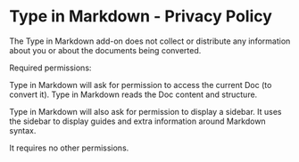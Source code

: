 # Type in Markdown - Privacy Policy

The Type in Markdown add-on does not collect or distribute any information about you or about the documents being converted.

Required permissions:

Type in Markdown will ask for permission to access the current Doc (to convert it). Type in Markdown reads the Doc content and structure.

Type in Markdown will also ask for permission to display a sidebar. It uses the sidebar to display guides and extra information around Markdown syntax.

It requires no other permissions.
